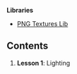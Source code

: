 **Libraries**

- [PNG Textures Lib](https://github.com/nidorx/matcaps)


## Contents

1. **Lesson 1**: Lighting 
